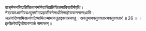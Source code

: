 

  
वाङ्मेमनसिप्रतिष्ठितामनोमेवाचिप्रतिष्ठितमाविरावीर्मएधि। नेदस्यमआणीस्थःश्रुतम्मेमाप्रहासीरनेनाधीतेनाहोरात्रान्त्सन्दधामि। ऋतंवदिष्यामिसत्यंवदिष्यामितन्मामावतुतद्वक्तारमवतु। अवतुमामवतुवक्तारमवतुवक्तारं ॥ 26 ॥ ॥इत्यैतरेयद्वितीयारण्यकं समाप्तम्॥  

